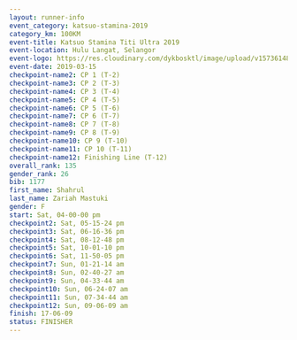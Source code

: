 ```yaml
--- 
layout: runner-info 
event_category: katsuo-stamina-2019 
category_km: 100KM 
event-title: Katsuo Stamina Titi Ultra 2019 
event-location: Hulu Langat, Selangor 
event-logo: https://res.cloudinary.com/dykbosktl/image/upload/v1573614825/Logo/Logo_p7ft6n.png 
event-date: 2019-03-15 
checkpoint-name2: CP 1 (T-2) 
checkpoint-name3: CP 2 (T-3) 
checkpoint-name4: CP 3 (T-4) 
checkpoint-name5: CP 4 (T-5) 
checkpoint-name6: CP 5 (T-6) 
checkpoint-name7: CP 6 (T-7) 
checkpoint-name8: CP 7 (T-8) 
checkpoint-name9: CP 8 (T-9) 
checkpoint-name10: CP 9 (T-10) 
checkpoint-name11: CP 10 (T-11) 
checkpoint-name12: Finishing Line (T-12) 
overall_rank: 135
gender_rank: 26
bib: 1177
first_name: Shahrul
last_name: Zariah Mastuki
gender: F
start: Sat, 04-00-00 pm
checkpoint2: Sat, 05-15-24 pm
checkpoint3: Sat, 06-16-36 pm
checkpoint4: Sat, 08-12-48 pm
checkpoint5: Sat, 10-01-10 pm
checkpoint6: Sat, 11-50-05 pm
checkpoint7: Sun, 01-21-14 am
checkpoint8: Sun, 02-40-27 am
checkpoint9: Sun, 04-33-44 am
checkpoint10: Sun, 06-24-07 am
checkpoint11: Sun, 07-34-44 am
checkpoint12: Sun, 09-06-09 am
finish: 17-06-09
status: FINISHER
--- 
```

